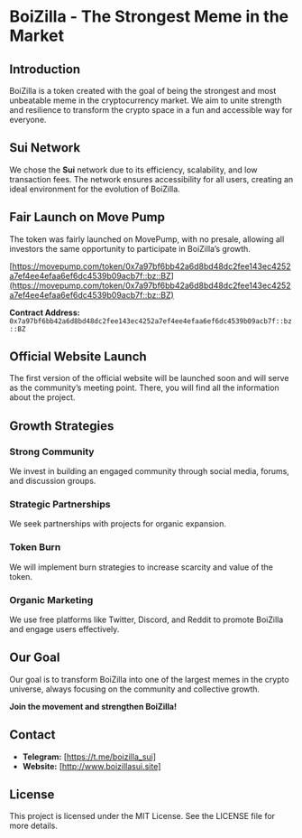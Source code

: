 # BoiZilla - The Strongest Meme in the Market

## Introduction

BoiZilla is a token created with the goal of being the strongest and most unbeatable meme in the cryptocurrency market. We aim to unite strength and resilience to transform the crypto space in a fun and accessible way for everyone.

## Sui Network

We chose the **Sui** network due to its efficiency, scalability, and low transaction fees. The network ensures accessibility for all users, creating an ideal environment for the evolution of BoiZilla.

## Fair Launch on Move Pump

The token was fairly launched on MovePump, with no presale, allowing all investors the same opportunity to participate in BoiZilla’s growth.

[https://movepump.com/token/0x7a97bf6bb42a6d8bd48dc2fee143ec4252a7ef4ee4efaa6ef6dc4539b09acb7f::bz::BZ](https://movepump.com/token/0x7a97bf6bb42a6d8bd48dc2fee143ec4252a7ef4ee4efaa6ef6dc4539b09acb7f::bz::BZ)

**Contract Address:**  
`0x7a97bf6bb42a6d8bd48dc2fee143ec4252a7ef4ee4efaa6ef6dc4539b09acb7f::bz::BZ`

## Official Website Launch

The first version of the official website will be launched soon and will serve as the community’s meeting point. There, you will find all the information about the project.

## Growth Strategies

### Strong Community

We invest in building an engaged community through social media, forums, and discussion groups.

### Strategic Partnerships

We seek partnerships with projects for organic expansion.

### Token Burn

We will implement burn strategies to increase scarcity and value of the token.

### Organic Marketing

We use free platforms like Twitter, Discord, and Reddit to promote BoiZilla and engage users effectively.

## Our Goal

Our goal is to transform BoiZilla into one of the largest memes in the crypto universe, always focusing on the community and collective growth.

**Join the movement and strengthen BoiZilla!**

## Contact

- **Telegram:** [https://t.me/boizilla_sui]
- **Website:** [http://www.boizillasui.site]

## License

This project is licensed under the MIT License. See the LICENSE file for more details.
